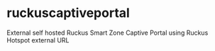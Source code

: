 # ruckuscaptiveportal
External self hosted Ruckus Smart Zone Captive Portal using Ruckus Hotspot external URL
